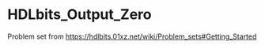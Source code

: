 # HDLbits_Output_Zero

Problem set from <https://hdlbits.01xz.net/wiki/Problem_sets#Getting_Started>
